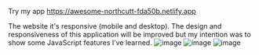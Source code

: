 Try my app https://awesome-northcutt-fda50b.netlify.app

The website it's responsive (mobile and desktop). The design and responsiveness of this application will be improved but my intention was to show some JavaScript features I’ve learned.
![image](https://user-images.githubusercontent.com/91390590/150580643-77277f99-acc4-46a5-a190-20e84f4d575d.png)
![image](https://user-images.githubusercontent.com/91390590/150580694-6014e7c3-ff60-4947-9fb8-32e56fcb2e71.png)
![image](https://user-images.githubusercontent.com/91390590/150580798-fd3432af-8c3c-434f-bb94-0646a436361b.png)

